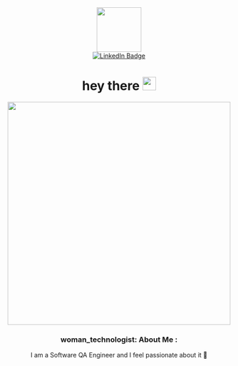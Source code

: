 <div id="header" align="center">
 <img src="https://media.giphy.com/media/v1.Y2lkPTc5MGI3NjExYmxpM2ZyYTh5Y2dzNXY1eXdram54eDhiZHlpZHBsNmZ3cGYwaXR0ZCZlcD12MV9pbnRlcm5hbF9naWZfYnlfaWQmY3Q9Zw/hFmIU5GQF18Aw/giphy.gif" width="100"/>

 <div id="badges">
     <a href=https://www.linkedin.com/in/sasha-akinsheva/>
  <img src="https://img.shields.io/badge/LinkedIn-blue?style=for-the-badge&logo=linkedin&logoColor=white" alt="LinkedIn Badge"/>
  </a>
  </div>

  <img src="https://komarev.com/ghpvc/?username=your-github-username&style=flat-square&color=blue" alt=""/>

  <h1>
  hey there
  <img src="https://media.giphy.com/media/hvRJCLFzcasrR4ia7z/giphy.gif" width="30px"/>
</h1>
<div id="header" align="center">
<img src="https://media.proglib.io/wp-uploads/2017/09/qa-2-min.png"width="500"/>
</div>

### woman_technologist: About Me :
I am a Software QA Engineer and I feel passionate about it :star_struck:
